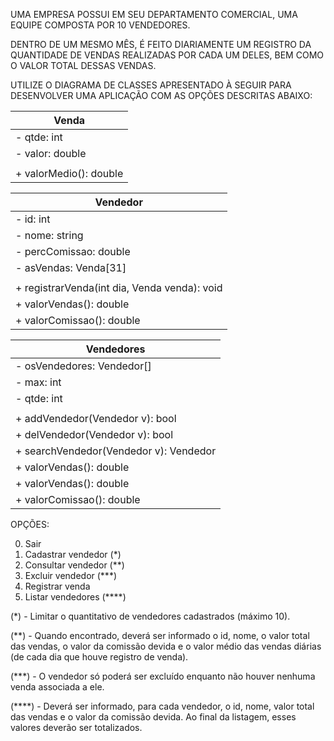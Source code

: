 UMA EMPRESA POSSUI EM SEU DEPARTAMENTO COMERCIAL, UMA EQUIPE COMPOSTA POR 10 VENDEDORES.

DENTRO DE UM MESMO MÊS, É FEITO DIARIAMENTE UM REGISTRO DA QUANTIDADE DE VENDAS REALIZADAS POR CADA UM DELES, BEM COMO O VALOR TOTAL DESSAS VENDAS.

UTILIZE O DIAGRAMA DE CLASSES APRESENTADO À SEGUIR PARA DESENVOLVER UMA APLICAÇÃO COM AS OPÇÕES DESCRITAS ABAIXO:

|Venda|
|-|
|- qtde: int|
|- valor: double|
||
|+ valorMedio(): double|

|Vendedor| 
|-|
|- id: int|
|- nome: string|
|- percComissao: double|
|- asVendas: Venda[31]|
||
|+ registrarVenda(int dia, Venda venda): void|
|+ valorVendas(): double|
|+ valorComissao(): double|

|Vendedores| 
|-|
|- osVendedores: Vendedor[]|
|- max: int|
|- qtde: int|
||
|+ addVendedor(Vendedor v): bool|
|+ delVendedor(Vendedor v): bool|
|+ searchVendedor(Vendedor v): Vendedor|
|+ valorVendas(): double|
|+ valorVendas(): double|
|+ valorComissao(): double|

OPÇÕES:

0. Sair
1. Cadastrar vendedor (*)
2. Consultar vendedor (**)
3. Excluir vendedor   (***)
4. Registrar venda
5. Listar vendedores  (****)


(*)    - Limitar o quantitativo de vendedores cadastrados (máximo 10).

(**)   - Quando encontrado, deverá ser informado o id, nome, o valor total das vendas, o valor da comissão devida e  o valor médio das vendas diárias (de cada dia que houve registro de venda).

(***)  - O vendedor só poderá ser excluído enquanto não houver nenhuma venda associada a ele.

(****) - Deverá ser informado, para cada vendedor, o id, nome, valor total das vendas e o valor da comissão devida. Ao final da listagem, esses valores deverão ser totalizados.
